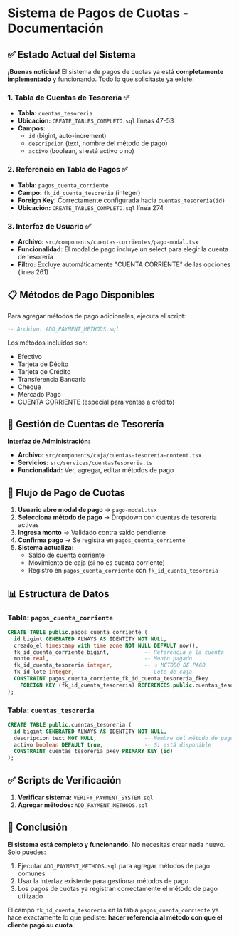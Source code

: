 # Sistema de Pagos de Cuotas - Documentación

## ✅ Estado Actual del Sistema

**¡Buenas noticias!** El sistema de pagos de cuotas ya está **completamente implementado** y funcionando. Todo lo que solicitaste ya existe:

### 1. Tabla de Cuentas de Tesorería ✅
- **Tabla:** `cuentas_tesoreria`
- **Ubicación:** `CREATE_TABLES_COMPLETO.sql` líneas 47-53
- **Campos:**
  - `id` (bigint, auto-increment)
  - `descripcion` (text, nombre del método de pago)
  - `activo` (boolean, si está activo o no)

### 2. Referencia en Tabla de Pagos ✅
- **Tabla:** `pagos_cuenta_corriente`
- **Campo:** `fk_id_cuenta_tesoreria` (integer)
- **Foreign Key:** Correctamente configurada hacia `cuentas_tesoreria(id)`
- **Ubicación:** `CREATE_TABLES_COMPLETO.sql` línea 274

### 3. Interfaz de Usuario ✅
- **Archivo:** `src/components/cuentas-corrientes/pago-modal.tsx`
- **Funcionalidad:** El modal de pago incluye un select para elegir la cuenta de tesorería
- **Filtro:** Excluye automáticamente "CUENTA CORRIENTE" de las opciones (línea 261)

## 📋 Métodos de Pago Disponibles

Para agregar métodos de pago adicionales, ejecuta el script:
```sql
-- Archivo: ADD_PAYMENT_METHODS.sql
```

Los métodos incluidos son:
- Efectivo
- Tarjeta de Débito
- Tarjeta de Crédito
- Transferencia Bancaria
- Cheque
- Mercado Pago
- CUENTA CORRIENTE (especial para ventas a crédito)

## 🔧 Gestión de Cuentas de Tesorería

**Interfaz de Administración:**
- **Archivo:** `src/components/caja/cuentas-tesoreria-content.tsx`
- **Servicios:** `src/services/cuentasTesoreria.ts`
- **Funcionalidad:** Ver, agregar, editar métodos de pago

## 🔄 Flujo de Pago de Cuotas

1. **Usuario abre modal de pago** → `pago-modal.tsx`
2. **Selecciona método de pago** → Dropdown con cuentas de tesorería activas
3. **Ingresa monto** → Validado contra saldo pendiente
4. **Confirma pago** → Se registra en `pagos_cuenta_corriente`
5. **Sistema actualiza:**
   - Saldo de cuenta corriente
   - Movimiento de caja (si no es cuenta corriente)
   - Registro en `pagos_cuenta_corriente` con `fk_id_cuenta_tesoreria`

## 📊 Estructura de Datos

### Tabla: `pagos_cuenta_corriente`
```sql
CREATE TABLE public.pagos_cuenta_corriente (
  id bigint GENERATED ALWAYS AS IDENTITY NOT NULL,
  creado_el timestamp with time zone NOT NULL DEFAULT now(),
  fk_id_cuenta_corriente bigint,           -- Referencia a la cuenta
  monto real,                              -- Monto pagado
  fk_id_cuenta_tesoreria integer,          -- ⭐ MÉTODO DE PAGO
  fk_id_lote integer,                      -- Lote de caja
  CONSTRAINT pagos_cuenta_corriente_fk_id_cuenta_tesoreria_fkey
    FOREIGN KEY (fk_id_cuenta_tesoreria) REFERENCES public.cuentas_tesoreria(id)
);
```

### Tabla: `cuentas_tesoreria`
```sql
CREATE TABLE public.cuentas_tesoreria (
  id bigint GENERATED ALWAYS AS IDENTITY NOT NULL,
  descripcion text NOT NULL,               -- Nombre del método de pago
  activo boolean DEFAULT true,             -- Si está disponible
  CONSTRAINT cuentas_tesoreria_pkey PRIMARY KEY (id)
);
```

## ✅ Scripts de Verificación

1. **Verificar sistema:** `VERIFY_PAYMENT_SYSTEM.sql`
2. **Agregar métodos:** `ADD_PAYMENT_METHODS.sql`

## 🎯 Conclusión

**El sistema está completo y funcionando.** No necesitas crear nada nuevo. Solo puedes:

1. Ejecutar `ADD_PAYMENT_METHODS.sql` para agregar métodos de pago comunes
2. Usar la interfaz existente para gestionar métodos de pago
3. Los pagos de cuotas ya registran correctamente el método de pago utilizado

El campo `fk_id_cuenta_tesoreria` en la tabla `pagos_cuenta_corriente` ya hace exactamente lo que pediste: **hacer referencia al método con que el cliente pagó su cuota**.